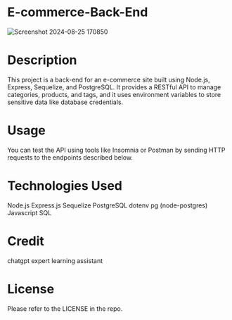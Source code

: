 # E-commerce-Back-End
![Screenshot 2024-08-25 170850](https://github.com/user-attachments/assets/d483e692-7b46-4866-a37a-db230548dd4a)
# Description
This project is a back-end for an e-commerce site built using Node.js, Express, Sequelize, and PostgreSQL. It provides a RESTful API to manage categories, products, and tags, and it uses environment variables to store sensitive data like database credentials.

# Usage
You can test the API using tools like Insomnia or Postman by sending HTTP requests to the endpoints described below.

# Technologies Used
Node.js
Express.js
Sequelize
PostgreSQL
dotenv
pg (node-postgres)
Javascript
SQL

# Credit
chatgpt
expert learning assistant

# License
Please refer to the LICENSE in the repo.

